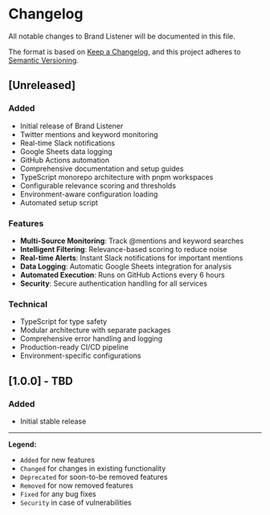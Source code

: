 # Changelog

All notable changes to Brand Listener will be documented in this file.

The format is based on [Keep a Changelog](https://keepachangelog.com/en/1.0.0/),
and this project adheres to [Semantic Versioning](https://semver.org/spec/v2.0.0.html).

## [Unreleased]

### Added
- Initial release of Brand Listener
- Twitter mentions and keyword monitoring
- Real-time Slack notifications
- Google Sheets data logging
- GitHub Actions automation
- Comprehensive documentation and setup guides
- TypeScript monorepo architecture with pnpm workspaces
- Configurable relevance scoring and thresholds
- Environment-aware configuration loading
- Automated setup script

### Features
- **Multi-Source Monitoring**: Track @mentions and keyword searches
- **Intelligent Filtering**: Relevance-based scoring to reduce noise
- **Real-time Alerts**: Instant Slack notifications for important mentions
- **Data Logging**: Automatic Google Sheets integration for analysis
- **Automated Execution**: Runs on GitHub Actions every 6 hours
- **Security**: Secure authentication handling for all services

### Technical
- TypeScript for type safety
- Modular architecture with separate packages
- Comprehensive error handling and logging
- Production-ready CI/CD pipeline
- Environment-specific configurations

## [1.0.0] - TBD

### Added
- Initial stable release

---

**Legend:**
- `Added` for new features
- `Changed` for changes in existing functionality
- `Deprecated` for soon-to-be removed features
- `Removed` for now removed features
- `Fixed` for any bug fixes
- `Security` in case of vulnerabilities
